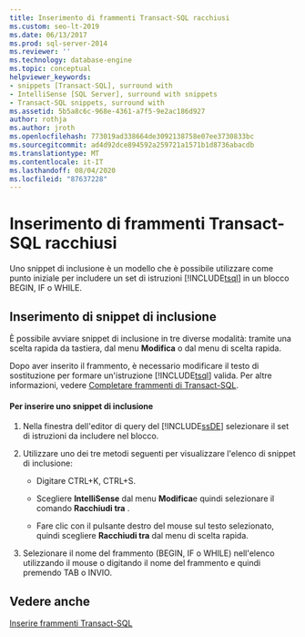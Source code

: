 ```yaml
---
title: Inserimento di frammenti Transact-SQL racchiusi
ms.custom: seo-lt-2019
ms.date: 06/13/2017
ms.prod: sql-server-2014
ms.reviewer: ''
ms.technology: database-engine
ms.topic: conceptual
helpviewer_keywords:
- snippets [Transact-SQL], surround with
- IntelliSense [SQL Server], surround with snippets
- Transact-SQL snippets, surround with
ms.assetid: 5b5a8c6c-968e-4361-a7f5-9e2ac186d927
author: rothja
ms.author: jroth
ms.openlocfilehash: 773019ad338664de3092138758e07ee3730833bc
ms.sourcegitcommit: ad4d92dce894592a259721a1571b1d8736abacdb
ms.translationtype: MT
ms.contentlocale: it-IT
ms.lasthandoff: 08/04/2020
ms.locfileid: "87637228"
---
```

# <a name="insert-surround-with-transact-sql-snippets"></a>Inserimento di frammenti Transact-SQL racchiusi
  Uno snippet di inclusione è un modello che è possibile utilizzare come punto iniziale per includere un set di istruzioni [!INCLUDE[tsql](../../includes/tsql-md.md)] in un blocco BEGIN, IF o WHILE.  
  
## <a name="inserting-surround-with-snippets"></a>Inserimento di snippet di inclusione  
 È possibile avviare snippet di inclusione in tre diverse modalità: tramite una scelta rapida da tastiera, dal menu **Modifica** o dal menu di scelta rapida.  
  
 Dopo aver inserito il frammento, è necessario modificare il testo di sostituzione per formare un'istruzione [!INCLUDE[tsql](../../includes/tsql-md.md)] valida. Per altre informazioni, vedere [Completare frammenti di Transact-SQL](complete-transact-sql-snippets.md).  
  
#### <a name="to-insert-a-surround-with-snippet"></a>Per inserire uno snippet di inclusione  
  
1.  Nella finestra dell'editor di query del [!INCLUDE[ssDE](../../includes/ssde-md.md)] selezionare il set di istruzioni da includere nel blocco.  
  
2.  Utilizzare uno dei tre metodi seguenti per visualizzare l'elenco di snippet di inclusione:  
  
    -   Digitare CTRL+K, CTRL+S.  
  
    -   Scegliere **IntelliSense** dal menu **Modifica**e quindi selezionare il comando **Racchiudi tra** .  
  
    -   Fare clic con il pulsante destro del mouse sul testo selezionato, quindi scegliere **Racchiudi tra** dal menu di scelta rapida.  
  
3.  Selezionare il nome del frammento (BEGIN, IF o WHILE) nell'elenco utilizzando il mouse o digitando il nome del frammento e quindi premendo TAB o INVIO.  
  
## <a name="see-also"></a>Vedere anche  
 [Inserire frammenti Transact-SQL](insert-transact-sql-snippets.md)  
  
  
